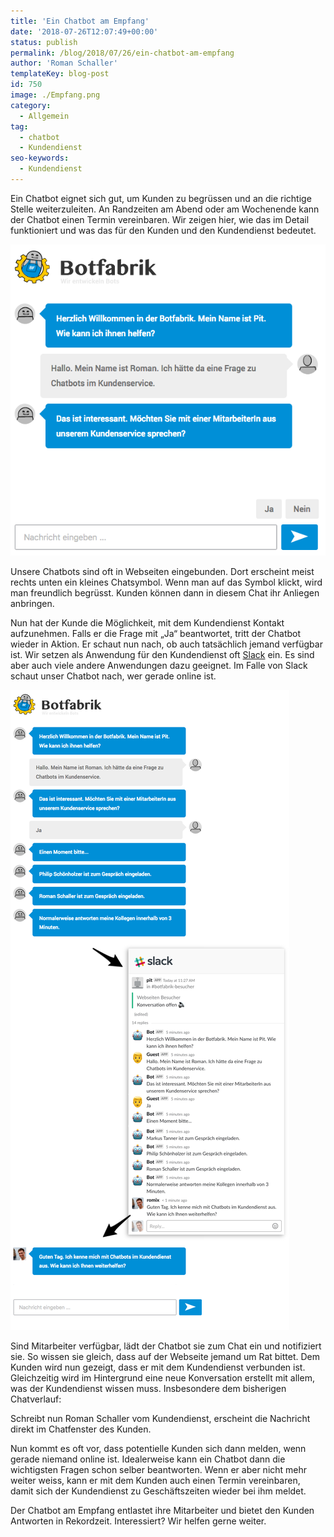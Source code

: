 ```yaml
---
title: 'Ein Chatbot am Empfang'
date: '2018-07-26T12:07:49+00:00'
status: publish
permalink: /blog/2018/07/26/ein-chatbot-am-empfang
author: 'Roman Schaller'
templateKey: blog-post
id: 750
image: ./Empfang.png
category:
  - Allgemein
tag:
  - chatbot
  - Kundendienst
seo-keywords:
  - Kundendienst
---
```


Ein Chatbot eignet sich gut, um Kunden zu begrüssen und an die richtige Stelle weiterzuleiten. An Randzeiten am Abend oder am Wochenende kann der Chatbot einen Termin vereinbaren. Wir zeigen hier, wie das im Detail funktioniert und was das für den Kunden und den Kundendienst bedeutet.

![](chatbot-empfang-1.png)

Unsere Chatbots sind oft in Webseiten eingebunden. Dort erscheint meist rechts unten ein kleines Chatsymbol. Wenn man auf das Symbol klickt, wird man freundlich begrüsst. Kunden können dann in diesem Chat ihr Anliegen anbringen.

Nun hat der Kunde die Möglichkeit, mit dem Kundendienst Kontakt aufzunehmen. Falls er die Frage mit „Ja“ beantwortet, tritt der Chatbot wieder in Aktion. Er schaut nun nach, ob auch tatsächlich jemand verfügbar ist. Wir setzen als Anwendung für den Kundendienst oft [Slack](https://www.slack.com/) ein. Es sind aber auch viele andere Anwendungen dazu geeignet. Im Falle von Slack schaut unser Chatbot nach, wer gerade online ist.

![](chatbot-empfang-3-1.png)

Sind Mitarbeiter verfügbar, lädt der Chatbot sie zum Chat ein und notifiziert sie. So wissen sie gleich, dass auf der Webseite jemand um Rat bittet. Dem Kunden wird nun gezeigt, dass er mit dem Kundendienst verbunden ist. Gleichzeitig wird im Hintergrund eine neue Konversation erstellt mit allem, was der Kundendienst wissen muss. Insbesondere dem bisherigen Chatverlauf:

Schreibt nun Roman Schaller vom Kundendienst, erscheint die Nachricht direkt im Chatfenster des Kunden.

Nun kommt es oft vor, dass potentielle Kunden sich dann melden, wenn gerade niemand online ist. Idealerweise kann ein Chatbot dann die wichtigsten Fragen schon selber beantworten. Wenn er aber nicht mehr weiter weiss, kann er mit dem Kunden auch einen Termin vereinbaren, damit sich der Kundendienst zu Geschäftszeiten wieder bei ihm meldet.

Der Chatbot am Empfang entlastet ihre Mitarbeiter und bietet den Kunden Antworten in Rekordzeit. Interessiert? Wir helfen gerne weiter.
